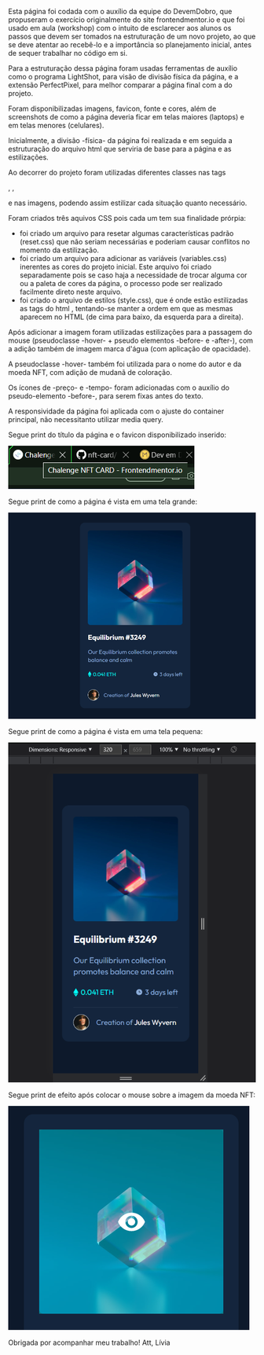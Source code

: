 Esta página foi codada com o auxílio da equipe do DevemDobro, que propuseram o exercício originalmente do site frontendmentor.io e que foi usado em aula (workshop) com o intuito de esclarecer aos alunos os passos que devem ser tomados na estruturação de um novo projeto, ao que se deve atentar ao recebê-lo e a importância so planejamento inicial, antes de sequer trabalhar no código em si.

Para a estruturação dessa página foram usadas ferramentas de auxílio como o programa LightShot, para visão de divisão física da página, e a extensão PerfectPixel, para melhor comparar a página final com a do projeto.

Foram disponibilizadas imagens, favicon, fonte e cores, além de screenshots de como a página deveria ficar em telas maiores (laptops) e em telas menores (celulares).

Inicialmente, a divisão -física- da página foi realizada e em seguida a estruturação do arquivo html que serviria de base para a página e as estilizações.

Ao decorrer do projeto foram utilizadas diferentes classes nas tags <div>, <a>, <p> e nas imagens, podendo assim estilizar cada situação quanto necessário.

Foram criados três aquivos CSS pois cada um tem sua finalidade prórpia: 
- foi criado um arquivo para resetar algumas características padrão (reset.css) que não seriam necessárias e poderiam causar conflitos no momento da estilização. 
- foi criado um arquivo para adicionar as variáveis (variables.css) inerentes as cores do projeto inicial. Este arquivo foi criado separadamente pois se caso haja a necessidade de trocar alguma cor ou a paleta de cores da página, o processo pode ser realizado facilmente direto neste arquivo.
- foi criado o arquivo de estilos (style.css), que é onde estão estilizadas as tags do html , tentando-se manter a ordem em que as mesmas aparecem no HTML (de cima para baixo, da esquerda para a direita).

Após adicionar a imagem foram utilizadas estilizações para a passagem do mouse (pseudoclasse -hover- + pseudo elementos -before- e -after-), com a adição também de imagem marca d'água (com aplicação de opacidade).

A pseudoclasse -hover- também foi utilizada para o nome do autor e da moeda NFT, com adição de mudanã de coloração.

Os ícones de -preço- e -tempo- foram adicionadas com o auxílio do pseudo-elemento -before-, para serem fixas antes do texto.

A responsividade da página foi aplicada com o ajuste do container principal, não necessitanto utilizar media query.

Segue print do título da página e o favicon disponibilizado inserido:

![Alt text](scrshot-title.png)

Segue print de como a página é vista em uma tela grande:

![Alt text](scrshot-laptop.png)

Segue print de como a página é vista em uma tela pequena:

![Alt text](scrshot-320.png)

Segue print de efeito após colocar o mouse sobre a imagem da moeda NFT:

![Alt text](scrshot-hover.png)

Obrigada por acompanhar meu trabalho!
Att,
Lívia


